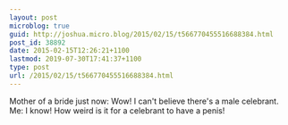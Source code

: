 ```yaml
---
layout: post
microblog: true
guid: http://joshua.micro.blog/2015/02/15/t566770455516688384.html
post_id: 38892
date: 2015-02-15T12:26:21+1100
lastmod: 2019-07-30T17:41:37+1100
type: post
url: /2015/02/15/t566770455516688384.html
---
```

Mother of a bride just now: Wow! I can't believe there's a male celebrant.
Me: I know! How weird is it for a celebrant to have a penis!
